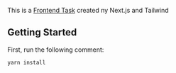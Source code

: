 This is a [Frontend Task](https://sweet-puppy-04a9b2.netlify.app/) created ny Next.js and Tailwind
## Getting Started

First, run the following comment:

```bash
yarn install
```


